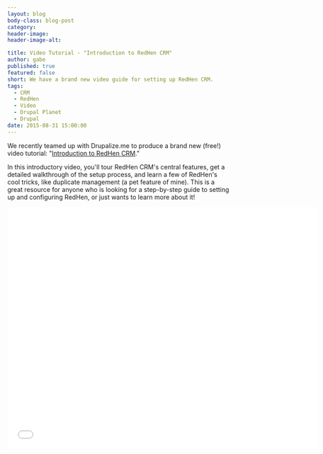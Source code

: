```yaml
---
layout: blog
body-class: blog-post
category:
header-image:
header-image-alt:

title: Video Tutorial - "Introduction to RedHen CRM"
author: gabe
published: true
featured: false
short: We have a brand new video guide for setting up RedHen CRM.
tags: 
  - CRM
  - RedHen
  - Video
  - Drupal Planet
  - Drupal
date: 2015-08-31 15:00:00
---
```


We recently teamed up with Drupalize.me to produce a brand new (free!) video tutorial: "[Introduction to RedHen CRM](https://drupalize.me/videos/introduction-redhen-crm)."

In this introductory video, you'll tour RedHen CRM's central features, get a detailed walkthrough of the setup process, and learn a few of RedHen's cool tricks, like duplicate management (a pet feature of mine). This is a great resource for anyone who is looking for a step-by-step guide to setting up and configuring RedHen, or just wants to learn more about it!

<iframe width="700" height="545" src="//www.youtube.com/embed/-R3iXjvIWeo" frameborder="0" allowfullscreen></iframe>

